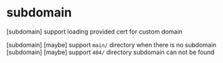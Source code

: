 # subdomain

[subdomain] support loading provided cert for custom domain

[subdomain] [maybe] support `main/` directory when there is no subdomain
[subdomain] [maybe] support `404/` directory subdomain can not be found
